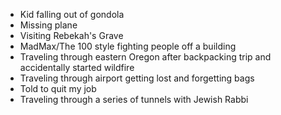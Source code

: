 * Kid falling out of gondola
* Missing plane
* Visiting Rebekah's Grave
* MadMax/The 100 style fighting people off a building
* Traveling through eastern Oregon after backpacking trip and accidentally started wildfire
* Traveling through airport getting lost and forgetting bags
* Told to quit my job
* Traveling through a series of tunnels with Jewish Rabbi
